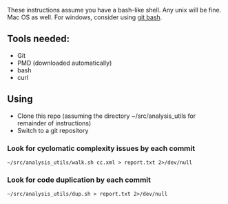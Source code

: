 These instructions assume you have a bash-like shell. Any unix will be fine. Mac OS as well. For windows, consider using [git bash](https://gitforwindows.org/).

## Tools needed:
* Git
* PMD (downloaded automatically)
* bash 
* curl

## Using
* Clone this repo (assuming the directory ~/src/analysis_utils for remainder of instructions)
* Switch to a git repository

### Look for cyclomatic complexity issues by each commit
```
~/src/analysis_utils/walk.sh cc.xml > report.txt 2>/dev/null
```
### Look for code duplication by each commit
```
~/src/analysis_utils/dup.sh > report.txt 2>/dev/null
```
